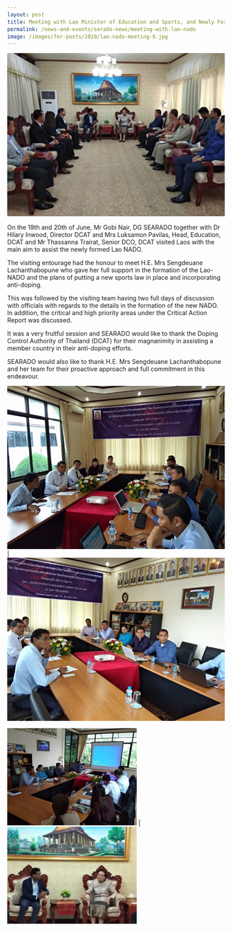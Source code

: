 ```yaml
---
layout: post
title: Meeting with Lao Minister of Education and Sports, and Newly Formed Lao-NADO
permalink: /news-and-events/serado-news/meeting-with-lao-nado
image: /images/for-posts/2019/lao-nado-meeting-0.jpg
---
```

![Group Photo](/images/for-posts/2019/lao-nado-meeting-0.jpg)

On the 19th and 20th of June,  Mr Gobi Nair, DG SEARADO together with Dr Hilary Inwood, Director DCAT and Mrs Luksamon Pavilas,  Head, Education, DCAT and Mr Thassanna Trairat,  Senior DCO, DCAT visited Laos with the main aim to assist the newly formed Lao NADO.

The visiting entourage had the honour to meet H.E. Mrs Sengdeuane Lachanthabopune who gave her full support in the formation of the Lao-NADO and the plans of putting a new sports law in place and incorporating anti-doping.

This was followed by the visiting team having two full days of discussion with officials with regards to the details in the formation of the new NADO. In addition, the critical and high priority areas under the Critical Action Report was discussed.

It was a very fruitful session and SEARADO would like to thank the Doping Control Authority of Thailand (DCAT) for their magnanimity in assisting a member country in their anti-doping efforts.

SEARADO would also like to thank H.E. Mrs Sengdeuane Lachanthabopune and her team for their proactive approach and full commitment in this endeavour.

![Meeting Photo](/images/for-posts/2019/lao-nado-meeting-3.jpg) | ![Meeting Photo](/images/for-posts/2019/lao-nado-meeting-2.jpg)

![Meeting Photo](/images/for-posts/2019/lao-nado-meeting-1.jpg) | ![Meeting Photo](/images/for-posts/2019/lao-nado-meeting-4.jpg)

